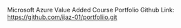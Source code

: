 Microsoft Azure Value Added Course
Portfolio Github Link: https://github.com/ijaz-01/portfoliio.git
